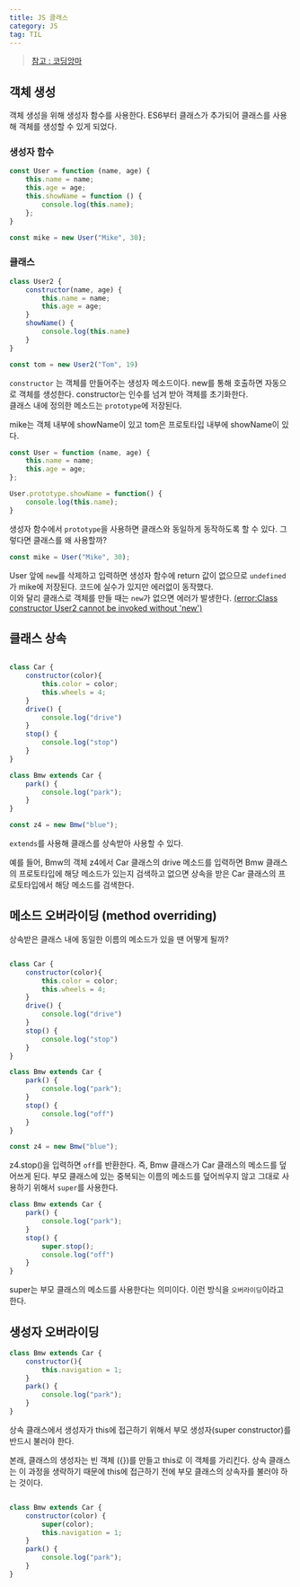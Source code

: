 ```yaml
---
title: JS 클래스
category: JS
tag: TIL
---
```


> [참고 : 코딩앙마](https://youtu.be/OpvtD7ELMQo)


## 객체 생성

객체 생성을 위해 생성자 함수를 사용한다. ES6부터 클래스가 추가되어 클래스를 사용해 객체를 생성할 수 있게 되었다.

### 생성자 함수
```js
const User = function (name, age) {
    this.name = name;
    this.age = age;
    this.showName = function () {
        console.log(this.name);
    };
}

const mike = new User("Mike", 30);
```

### 클래스

```js
class User2 {
    constructor(name, age) {
        this.name = name;
        this.age = age;
    }
    showName() {
        console.log(this.name)
    }
}

const tom = new User2("Tom", 19)
```

`constructor` 는 객체를 만들어주는 생성자 메소드이다. new를 통해 호출하면 자동으로 객체를 생성한다. constructor는 인수를 넘겨 받아 객체를 초기화한다.<br>
클래스 내에 정의한 메소드는 `prototype`에 저장된다.



mike는 객체 내부에 showName이 있고 tom은 프로토타입 내부에 showName이 있다.


```js
const User = function (name, age) {
    this.name = name;
    this.age = age;
};

User.prototype.showName = function() {
    console.log(this.name);
}
```

생성자 함수에서 `prototype`을 사용하면 클래스와 동일하게 동작하도록 할 수 있다. 그렇다면 클래스를 왜 사용할까?

```js
const mike = User("Mike", 30);
```

User 앞에 `new`를 삭제하고 입력하면 생성자 함수에 return 값이 없으므로 `undefined`가 mike에 저장된다. 코드에 실수가 있지만 에러없이 동작했다.<br>
이와 달리 클래스로 객체를 만들 때는 `new`가 없으면 에러가 발생한다. <u>(error:Class constructor User2 cannot be invoked without 'new')</u>

## 클래스 상속

```js

class Car {
    constructor(color){
        this.color = color;
        this.wheels = 4;
    }
    drive() {
        console.log("drive")
    }
    stop() {
        console.log("stop")
    }
}

class Bmw extends Car {
    park() {
        console.log("park");
    }
}

const z4 = new Bmw("blue");
```

`extends`를 사용해 클래스를 상속받아 사용할 수 있다. 


예를 들어, Bmw의 객체 z4에서 Car 클래스의 drive 메소드를 입력하면 Bmw 클래스의 프로토타입에 해당 메소드가 있는지 검색하고 없으면 상속을 받은 Car 클래스의 프로토타입에서 해당 메소드를 검색한다.

## 메소드 오버라이딩 (method overriding)

상속받은 클래스 내에 동일한 이름의 메소드가 있을 땐 어떻게 될까?

```js

class Car {
    constructor(color){
        this.color = color;
        this.wheels = 4;
    }
    drive() {
        console.log("drive")
    }
    stop() {
        console.log("stop")
    }
}

class Bmw extends Car {
    park() {
        console.log("park");
    }
    stop() {
        console.log("off")
    }
}

const z4 = new Bmw("blue");
```

z4.stop()을 입력하면 `off`를 반환한다. 즉, Bmw 클래스가 Car 클래스의 메소드를 덮어쓰게 된다. 부모 클래스에 있는 중복되는 이름의 메소드를 덮어씌우지 않고 그대로 사용하기 위해서 `super`를 사용한다. 

```js
class Bmw extends Car {
    park() {
        console.log("park");
    }
    stop() {
        super.stop();
        console.log("off")
    }
}
```

super는 부모 클래스의 메소드를 사용한다는 의미이다. 이런 방식을 `오버라이딩`이라고 한다.



## 생성자 오버라이딩

```js
class Bmw extends Car {
    constructor(){
        this.navigation = 1;
    }
    park() {
        console.log("park");
    }
}
```

상속 클래스에서 생성자가 this에 접근하기 위해서 부모 생성자(super constructor)를 반드시 불러야 한다.


본래, 클래스의 생성자는 빈 객체 ({})를 만들고 this로 이 객체를 가리킨다. 상속 클래스는 이 과정을 생략하기 때문에 this에 접근하기 전에 부모 클래스의 상속자를 불러야 하는 것이다.

```js

class Bmw extends Car {
    constructor(color) {
        super(color);
        this.navigation = 1;
    }
    park() {
        console.log("park");
    }
}
```